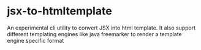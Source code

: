 # jsx-to-htmltemplate
An experimental cli utility to convert JSX into html template. It also support different templating engines like java freemarker to render a template engine specific format
